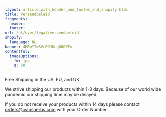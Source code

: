 ```yaml
---
layout: article_with_header_and_footer_and_shopify.html
title: Verzendbeleid
fragments:
  header: 
  footer:
url: /nl/over/legal/verzendbeleid
shopify:
  language: NL
banner: 4MRpYTwSVcPQJhLq00GZEm
contentful: 
  imageOptions:
    fm: jpg
    q: 50
---
```

Free Shipping in the US, EU, and UK.

We strive shipping our products within 1-3 days. Because of our world wide pandemic our shipping time may be delayed.

If you do not receive your products within 14 days please contact orders@ivansherbs.com with your Order Number.
